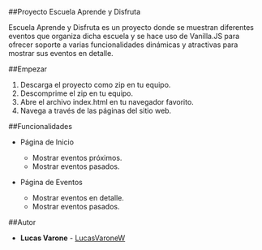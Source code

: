 ##Proyecto Escuela Aprende y Disfruta

Escuela Aprende y Disfruta es un proyecto donde se muestran diferentes eventos que organiza dicha escuela y se hace uso de Vanilla.JS para ofrecer soporte a varias funcionalidades dinámicas y atractivas para mostrar sus eventos en detalle.

##Empezar

1. Descarga el proyecto como zip en tu equipo.
2. Descomprime el zip en tu equipo.
3. Abre el archivo index.html en tu navegador favorito.
4. Navega a través de las páginas del sitio web.

##Funcionalidades

* Página de Inicio
    * Mostrar eventos próximos.
    * Mostrar eventos pasados.

* Página de Eventos
    * Mostrar eventos en detalle.
    * Mostrar eventos pasados.

##Autor

* **Lucas Varone** - [LucasVaroneW](https://github.com/LucasVaroneW)
